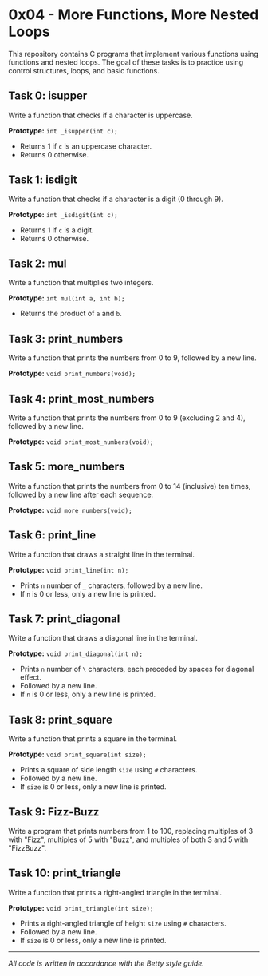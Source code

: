 # 0x04 - More Functions, More Nested Loops

This repository contains C programs that implement various functions using functions and nested loops. The goal of these tasks is to practice using control structures, loops, and basic functions.

## Task 0: isupper

Write a function that checks if a character is uppercase.

**Prototype:** `int _isupper(int c);`

* Returns 1 if `c` is an uppercase character.
* Returns 0 otherwise.

## Task 1: isdigit

Write a function that checks if a character is a digit (0 through 9).

**Prototype:** `int _isdigit(int c);`

* Returns 1 if `c` is a digit.
* Returns 0 otherwise.

## Task 2: mul

Write a function that multiplies two integers.

**Prototype:** `int mul(int a, int b);`

* Returns the product of `a` and `b`.

## Task 3: print_numbers

Write a function that prints the numbers from 0 to 9, followed by a new line.

**Prototype:** `void print_numbers(void);`

## Task 4: print_most_numbers

Write a function that prints the numbers from 0 to 9 (excluding 2 and 4), followed by a new line.

**Prototype:** `void print_most_numbers(void);`

## Task 5: more_numbers

Write a function that prints the numbers from 0 to 14 (inclusive) ten times, followed by a new line after each sequence.

**Prototype:** `void more_numbers(void);`

## Task 6: print_line

Write a function that draws a straight line in the terminal.

**Prototype:** `void print_line(int n);`

* Prints `n` number of `_` characters, followed by a new line.
* If `n` is 0 or less, only a new line is printed.

## Task 7: print_diagonal

Write a function that draws a diagonal line in the terminal.

**Prototype:** `void print_diagonal(int n);`

* Prints `n` number of `\` characters, each preceded by spaces for diagonal effect.
* Followed by a new line.
* If `n` is 0 or less, only a new line is printed.

## Task 8: print_square

Write a function that prints a square in the terminal.

**Prototype:** `void print_square(int size);`

* Prints a square of side length `size` using `#` characters.
* Followed by a new line.
* If `size` is 0 or less, only a new line is printed.

## Task 9: Fizz-Buzz

Write a program that prints numbers from 1 to 100, replacing multiples of 3 with "Fizz", multiples of 5 with "Buzz", and multiples of both 3 and 5 with "FizzBuzz".

## Task 10: print_triangle

Write a function that prints a right-angled triangle in the terminal.

**Prototype:** `void print_triangle(int size);`

* Prints a right-angled triangle of height `size` using `#` characters.
* Followed by a new line.
* If `size` is 0 or less, only a new line is printed.

---

*All code is written in accordance with the Betty style guide.*

